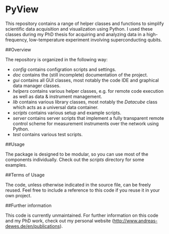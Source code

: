 PyView
======

This repository contains a range of helper classes and functions to simplify scientific data acquisition and visualization using Python.
I used these classes during my PhD thesis for acquiring and analyzing data in a high-frequency, low-temperature experiment involving superconducting qubits.

##Overview

The repository is organized in the following way:

* *config* contains configration scripts and settings.
* *doc* contains the (still incomplete) documentation of the project.
* *gui* contains all GUI classes, most notably the code IDE and graphical data manager classes.
* *helpers* contains various helper classes, e.g. for remote code execution as well as data & instrument management.
* *lib* contains various library classes, most notably the *Datacube* class which acts as a universal data container.
* *scripts* contains various setup and example scripts.
* *server* contains server scripts that implement a fully transparent remote control scheme for measurement instruments over the network using Python.
* *test* contains various test scripts. 

##Usage

The package is designed to be modular, so you can use most of the components individually. Check out the *scripts* directory for some examples.

##Terms of Usage

The code, unless otherwise indicated in the source file, can be freely reused. Feel free to include a reference to this code if you reuse it in your own project.

##Further information

This code is currently unmaintained. For further information on this code and my PhD work, check out my personal website (http://www.andreas-dewes.de/en/publications).
